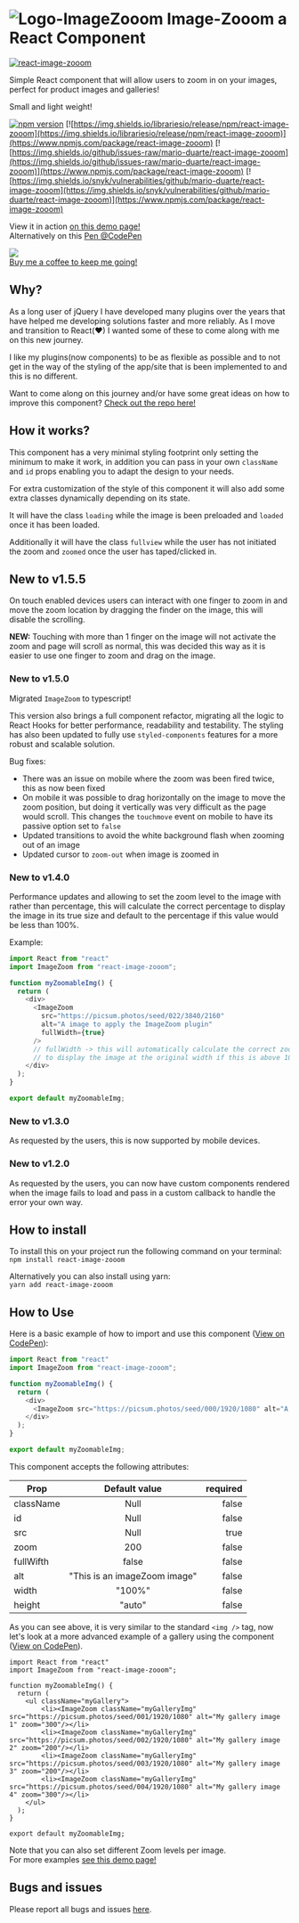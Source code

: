 # ![Logo-ImageZooom](https://github.com/Mario-Duarte/react-ImageZooom/blob/demo/public/logo28.png?raw=true) Image-Zooom a React Component

[![react-image-zooom](https://nodei.co/npm/react-image-zooom.png)](https://www.npmjs.com/package/react-image-zooom)

Simple React component that will allow users to zoom in on your images, perfect for product images and galleries!

Small and light weight!

[![npm version](https://badge.fury.io/js/react-image-zooom.svg)](https://www.npmjs.com/package/react-image-zooom) 
[![https://img.shields.io/librariesio/release/npm/react-image-zooom](https://img.shields.io/librariesio/release/npm/react-image-zooom)](https://www.npmjs.com/package/react-image-zooom) 
[![https://img.shields.io/github/issues-raw/mario-duarte/react-image-zooom](https://img.shields.io/github/issues-raw/mario-duarte/react-image-zooom)](https://www.npmjs.com/package/react-image-zooom) 
[![https://img.shields.io/snyk/vulnerabilities/github/mario-duarte/react-image-zooom](https://img.shields.io/snyk/vulnerabilities/github/mario-duarte/react-image-zooom)](https://www.npmjs.com/package/react-image-zooom)

View it in action [on this demo page!](https://mario-duarte.github.io/react-image-zooom/)<br/>
Alternatively on this [Pen @CodePen](https://codepen.io/MarioDesigns/pen/wvWZGpP)

<a href="https://www.buymeacoffee.com/marioduarte"><img src="https://img.buymeacoffee.com/button-api/?text=Buy me a Coffee&emoji=&slug=marioduarte&button_colour=FF5F5F&font_colour=ffffff&font_family=Lato&outline_colour=000000&coffee_colour=FFDD00"></a><br/>
[Buy me a coffee to keep me going!](https://www.paypal.com/paypalme/MarioDuarte/2)

## Why?

As a long user of jQuery I have developed many plugins over the years that have helped me developing solutions faster and more reliably. As I move and transition to React(♥) I wanted some of these to come along with me on this new journey.

I like my plugins(now components) to be as flexible as possible and to not get in the way of the styling of the app/site that is been implemented to and this is no different.

Want to come along on this journey and/or have some great ideas on how to improve this component? [Check out the repo here!](https://github.com/Mario-Duarte/react-image-zooom)

## How it works?

This component has a very minimal styling footprint only setting the minimum to make it work, in addition you can pass in your own `className` and `id` props enabling you to adapt the design to your needs.

For extra customization of the style of this component it will also add some extra classes dynamically depending on its state.

It will have the class `loading` while the image is been preloaded and `loaded` once it has been loaded.

Additionally it will have the class `fullview` while the user has not initiated the zoom and `zoomed` once the user has taped/clicked in.

## New to v1.5.5

On touch enabled devices users can interact with one finger to zoom in and move the zoom location by dragging the finder on the image, this will disable the scrolling.

__NEW:__ Touching with more than 1 finger on the image will not activate the zoom and page will scroll as normal, this was decided this way as it is easier to use one finger to zoom and drag on the image.

### New to v1.5.0

Migrated `ImageZoom` to typescript!

This version also brings a full component refactor, migrating all the logic to React Hooks for better performance, readability and testability. The styling has also been updated to fully use `styled-components` features for a more robust and scalable solution.

Bug fixes:
- There was an issue on mobile where the zoom was been fired twice, this as now been fixed
- On mobile it was possible to drag horizontally on the image to move the zoom position, but doing it vertically was very difficult as the page would scroll. This changes the `touchmove` event on mobile to have its passive option set to `false`
- Updated transitions to avoid the white background flash when zooming out of an image
- Updated cursor to `zoom-out` when image is zoomed in

### New to v1.4.0

Performance updates and allowing to set the zoom level to the image with rather than percentage, this will calculate the correct percentage to display the image in its true size and default to the percentage if this value would be less than 100%.

Example:

```javascript
import React from "react"
import ImageZoom from "react-image-zooom";

function myZoomableImg() {
  return (
    <div>
      <ImageZoom 
        src="https://picsum.photos/seed/022/3840/2160" 
        alt="A image to apply the ImageZoom plugin" 
        fullWidth={true} 
      /> 
      // fullWidth -> this will automatically calculate the correct zoom percentage
      // to display the image at the original width if this is above 100% or default to the zoom level provided
    </div>
  );
}

export default myZoomableImg;
```

### New to v1.3.0

As requested by the users, this is now supported by mobile devices.

### New to v1.2.0

As requested by the users, you can now have custom components rendered when the image fails to load and pass in a custom callback to handle the error your own way.

## How to install

To install this on your project run the following command on your terminal:<br/>
`npm install react-image-zooom`

Alternatively you can also install using yarn:<br/>
`yarn add react-image-zooom`

## How to Use

Here is a basic example of how to import and use this component ([View on CodePen](https://codepen.io/MarioDesigns/pen/7ab69fcd17d811f63a58ab87234ad0a8)):

```javascript
import React from "react"
import ImageZoom from "react-image-zooom";

function myZoomableImg() {
  return (
    <div>
      <ImageZoom src="https://picsum.photos/seed/000/1920/1080" alt="A image to apply the ImageZoom plugin" zoom="200"/>
    </div>
  );
}

export default myZoomableImg;

```

This component accepts the following attributes:

| Prop      |        Default value         | required |
| --------- | :--------------------------: | -------: |
| className |             Null             |    false |
| id        |             Null             |    false |
| src       |             Null             |     true |
| zoom      |             200              |    false |
| fullWifth  |            false              |   false |
| alt       | "This is an imageZoom image" |    false |
| width     |            "100%"            |    false |
| height    |            "auto"            |    false |

As you can see above, it is very similar to the standard `<img />` tag, now let's look at a more advanced example of a gallery using the component ([View on CodePen](https://codepen.io/MarioDesigns/pen/9a673471b4b45d2b0cf51f1c3f7e8429)).

```(javascript)
import React from "react"
import ImageZoom from "react-image-zooom";

function myZoomableImg() {
  return (
    <ul className="myGallery">
        <li><ImageZoom className="myGalleryImg" src="https://picsum.photos/seed/001/1920/1080" alt="My gallery image 1" zoom="300"/></li>
        <li><ImageZoom className="myGalleryImg" src="https://picsum.photos/seed/002/1920/1080" alt="My gallery image 2" zoom="200"/></li>
        <li><ImageZoom className="myGalleryImg" src="https://picsum.photos/seed/003/1920/1080" alt="My gallery image 3" zoom="200"/></li>
        <li><ImageZoom className="myGalleryImg" src="https://picsum.photos/seed/004/1920/1080" alt="My gallery image 4" zoom="300"/></li>
    </ul>
  );
}

export default myZoomableImg;
```

Note that you can also set different Zoom levels per image.<br/>
For more examples [see this demo page!](https://mario-duarte.github.io/react-image-zooom/)

## Bugs and issues

Please report all bugs and issues [here](git@github.com:Mario-Duarte/react-image-zooom.git/issues).
